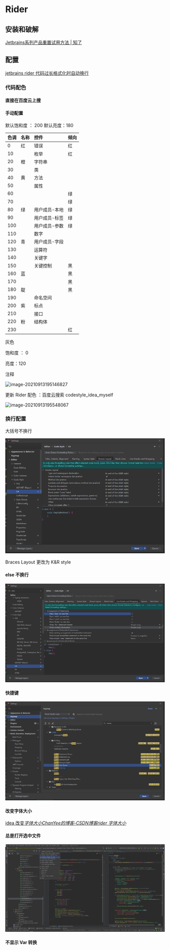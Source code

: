 # Rider

## 安装和破解

[Jetbrains系列产品重置试用方法 | 知了](https://zhile.io/2020/11/18/jetbrains-eval-reset-da33a93d.html)


## 配置

[jetbrains rider 代码过长格式化时自动换行](https://blog.csdn.net/assassinsshadow/article/details/81184468)

### 代码配色

#### 直接在百度云上搜

#### 手动配置
默认饱和度 ： 200 默认亮度：180

| 色调 | 名称 | 控件 | 倾向 |
| :--- | :--- | :--- | :--- |
| 0 | 红 | 错误 | 红 |
| 10 |  | 枚举 | 红 |
| 20 | 橙 | 字符串 |  |
| 30 |  | 类 |  |
| 40 | 黄 | 方法 |  |
| 50 |  | 属性 |  |
| 60 |  |  | 绿 |
| 70 |  |  | 绿 |
| 80 | 绿 | 用户成员-本地 | 绿 |
| 90 |  | 用户成员-标签 | 绿 |
| 100 |  | 用户成员-参数 | 绿 |
| 110 |  | 数字 |  |
| 120 | 青 | 用户成员-字段 |  |
| 130 |  | 运算符 |  |
| 140 |  | 关键字 |  |
| 150 |  | 关键控制 | 黑 |
| 160 | 蓝 |  | 黑 |
| 170 |  |  | 黑 |
| 180 | 靛 |  | 黑 |
| 190 |  | 命名空间 |  |
| 200 | 紫 | 标点 |  |
| 210 |  | 接口 |  |
| 220 | 粉 | 结构体 |  |
| 230 |  |  | 红 |

灰色

饱和度 ： 0

亮度：120

注释

![image-20210913195146827](https://image-1253155090.cos.ap-nanjing.myqcloud.com/image-20210913195146827.png)

更新 Rider 配色 ：百度云搜索 codestyle\_idea\_myself

![image-20210913195548067](https://image-1253155090.cos.ap-nanjing.myqcloud.com/image-20210913195548067.png)



### 换行配置

大括号不换行

<img src="../.gitbook/assets/image-20211124112422416.png" alt="image-20211124112422416"  />

Braces Layout 更改为 K&R style



#### else 不换行

![image-20211124141751298](../.gitbook/assets/image-20211124141751298.png)

#### 快捷键

<img src="../.gitbook/assets/image-20211124134504133.png" alt="image-20211124134504133"  />



#### 改变字体大小

[idea 改变*字体大小*_ChanYee的博客-CSDN博客_*rider* *字体大小*](https://www.baidu.com/link?url=-SCQAPneO3prshBYvYNHdZN0DSL7oD94q-20imy8tBglk6UWqub5JKGWjWSFvR3hjuaVzPDcEVjR5inxRQ6JsQCYYBuoiD1ROWYwR2DvrcG&wd=&eqid=961cb35c00012a040000000661a07f7b)



#### 总是打开选中文件

![image-20211129112457130](../.gitbook/assets/image-20211129112457130.png)

#### 不显示 Var 转换